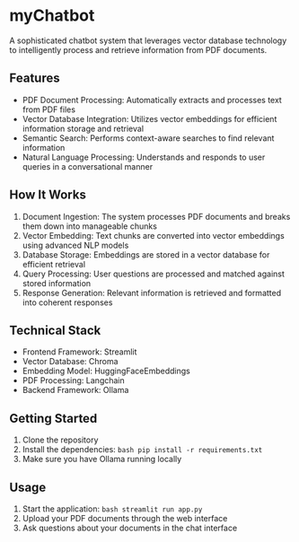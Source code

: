 # myChatbot

A sophisticated chatbot system that leverages vector database technology to intelligently process and retrieve information from PDF documents.

## Features

- PDF Document Processing: Automatically extracts and processes text from PDF files
- Vector Database Integration: Utilizes vector embeddings for efficient information storage and retrieval
- Semantic Search: Performs context-aware searches to find relevant information
- Natural Language Processing: Understands and responds to user queries in a conversational manner

## How It Works

1. Document Ingestion: The system processes PDF documents and breaks them down into manageable chunks
2. Vector Embedding: Text chunks are converted into vector embeddings using advanced NLP models
3. Database Storage: Embeddings are stored in a vector database for efficient retrieval
4. Query Processing: User questions are processed and matched against stored information
5. Response Generation: Relevant information is retrieved and formatted into coherent responses

## Technical Stack

- Frontend Framework: Streamlit
- Vector Database: Chroma   
- Embedding Model: HuggingFaceEmbeddings
- PDF Processing: Langchain
- Backend Framework: Ollama

## Getting Started

1. Clone the repository
2. Install the dependencies:   ```bash
   pip install -r requirements.txt   ```
3. Make sure you have Ollama running locally

## Usage

1. Start the application:   ```bash
   streamlit run app.py   ```
2. Upload your PDF documents through the web interface
3. Ask questions about your documents in the chat interface
